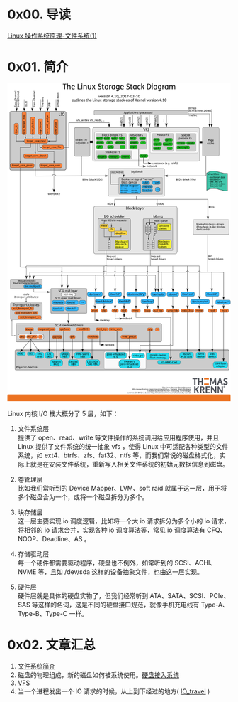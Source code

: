 # 0x00. 导读

[Linux 操作系统原理-文件系统(1)](https://icefrozen.github.io/article/openerating-learning-vfs-1/)

# 0x01. 简介

![Alt text](../../pic/linux/filesystem/LinuxStorageStackDiagram.png)

Linux 内核 I/O 栈大概分了 5 层，如下：

1. 文件系统层  
提供了 open、read、write 等文件操作的系统调用给应用程序使用，并且 Linux 提供了文件系统的统一抽象 vfs ，使得 Linux 中可适配各种类型的文件系统，如 ext4、btrfs、zfs、fat32、ntfs 等，而我们常说的磁盘格式化，实际上就是在安装文件系统，重新写入相关文件系统的初始元数据信息到磁盘。

2. 卷管理层  
比如我们常听到的 Device Mapper、LVM、soft raid 就属于这一层，用于将多个磁盘合为一个，或将一个磁盘拆分为多个。

3. 块存储层  
这一层主要实现 io 调度逻辑，比如将一个大 io 请求拆分为多个小的 io 请求，将相邻的 io 请求合并，实现各种 io 调度算法等，常见 io 调度算法有 CFQ、NOOP、Deadline、AS 。

4. 存储驱动层  
每一个硬件都需要驱动程序，硬盘也不例外，如常听到的 SCSI、ACHI、NVME 等，且如 /dev/sda 这样的设备抽象文件，也由这一层实现。

5. 硬件层  
硬件层就是具体的硬盘实物了，但我们经常听到 ATA、SATA、SCSI、PCIe、SAS 等这样的名词，这是不同的硬盘接口规范，就像手机充电线有 Type-A、Type-B、Type-C 一样。

# 0x02. 文章汇总

1. [文件系统简介](./filesys01.md)
2. 磁盘的物理组成，新的磁盘如何被系统使用。[硬盘接入系统](./filesys02.md)
3. [VFS](./filesys04.md)
4. 当一个进程发出一个 IO 请求的时候，从上到下经过的地方( [IO_travel](./IO_travel.md) )